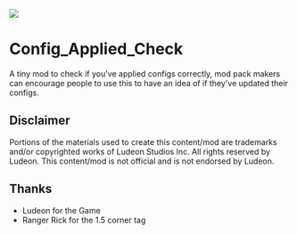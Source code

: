 <p>
  <a href="https://steamcommunity.com/sharedfiles/filedetails/?id=3103608609" alt="Steam Workshop Link">
  <img src="https://img.shields.io/static/v1?label=Steam&message=Workshop&color=blue&logo=steam&link=https://steamcommunity.com/sharedfiles/filedetails/?id=3103608609"/>
  </a>
</p>

# Config_Applied_Check

A tiny mod to check if you've applied configs correctly, mod pack makers can encourage people to use this to have an idea of if they've updated their configs.

## Disclaimer
Portions of the materials used to create this content/mod are trademarks and/or copyrighted works of Ludeon Studios Inc. All rights reserved by Ludeon. This content/mod is not official and is not endorsed by Ludeon.

## Thanks
* Ludeon for the Game
* Ranger Rick for the 1.5 corner tag
